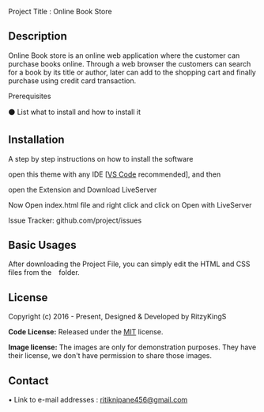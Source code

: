 Project Title : Online Book Store 


## Description 

Online Book store is an online web application where the customer can purchase books online. Through a web browser the customers can search for a book by its title or author, later can add to the shopping cart and finally purchase using credit card transaction. 

Prerequisites 

⚫ List what to install and how to install it 


## Installation 

A step by step instructions on how to install the software 

open this theme with any IDE [[VS Code](https://code.visualstudio.com/) recommended], and then 

open the Extension and Download LiveServer 

Now Open index.html file and right click and click on Open with LiveServer

Issue Tracker: github.com/project/issues 


## Basic Usages

After downloading the Project File, you can simply edit the HTML and CSS files from the ` ` folder.


## License

Copyright (c) 2016 - Present, Designed & Developed by RitzyKingS

**Code License:** Released under the [MIT](https://github.com/RitzyKingS/Project/new/main/Online%20BookStore/) license.

**Image license:** The images are only for demonstration purposes. They have their license, we don't have permission to share those images.



## Contact 

• Link to e-mail addresses : ritiknipane456@gmail.com
